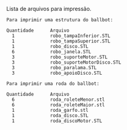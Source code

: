 Lista de arquivos para impressão.

	Para imprimir uma estrutura do ballbot:
    
    Quantidade      Arquivo 
      1             robo_tampaInferior.STL
      1             robo_tampaSuperior.STL
      1             robo_disco.STL
      6             robo_janela.STL
      3             robo_suporteMotor.STL
      3             robo_suporteMotorDisco.STL
      3             robo_paralama.STL
      3             robo_apoioDisco.STL
      
    Para imprimir uma roda do ballbot:
    
    Quantidade      Arquivo 
      6             roda_roleteMenor.stl
      6             roda_roleteMaior.stl
      1             roda_garfo.stl
      1             roda_disco.STL
      1             roda_discoMotor.STL
      